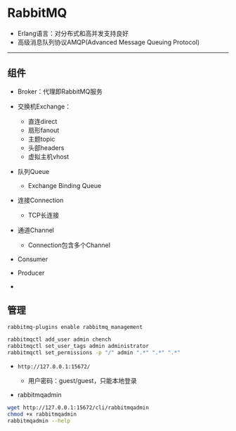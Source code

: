 # RabbitMQ

- Erlang语言：对分布式和高并发支持良好
- 高级消息队列协议AMQP(Advanced Message Queuing Protocol)

---
## 组件

- Broker：代理即RabbitMQ服务

- 交换机Exchange：
    - 直连direct
    - 扇形fanout
    - 主题topic
    - 头部headers
    - 虚拟主机vhost

- 队列Queue
    - Exchange Binding Queue

- 连接Connection
    - TCP长连接

- 通道Channel
    - Connection包含多个Channel

- Consumer
- Producer

-
## 管理

```sh
rabbitmq-plugins enable rabbitmq_management

rabbitmqctl add_user admin chench
rabbitmqctl set_user_tags admin administrator
rabbitmqctl set_permissions -p "/" admin ".*" ".*" ".*"

```
- `http://127.0.0.1:15672/`
    - 用户密码：guest/guest，只能本地登录

- rabbitmqadmin
```sh
wget http://127.0.0.1:15672/cli/rabbitmqadmin
chmod +x rabbitmqadmin
rabbitmqadmin --help
```